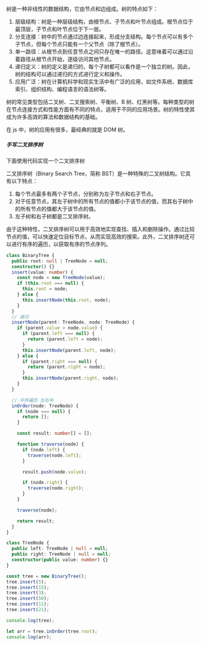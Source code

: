树是一种非线性的数据结构，它由节点和边组成。树的特点如下：

1. 层级结构：树是一种层级结构，由根节点、子节点和叶节点组成。根节点位于最顶层，子节点和叶节点位于下一层。
2. 分支连接：树中的节点通过边连接起来，形成分支结构。每个节点可以有多个子节点，但每个节点只能有一个父节点（除了根节点）。
3. 单一路径：从根节点到任意节点之间只存在唯一的路径。这意味着可以通过沿着路径从根节点开始，逐级访问其他节点。
4. 递归定义：树的定义是递归的，每个子树都可以看作是一个独立的树。因此，树的结构可以通过递归的方式进行定义和操作。
5. 应用广泛：树在计算机科学和现实生活中有广泛的应用，如文件系统、数据库索引、组织结构、编程语言的语法树等。

树的常见类型包括二叉树、二叉搜索树、平衡树、B 树、红黑树等。每种类型的树在节点连接方式和性能方面有不同的特点，适用于不同的应用场景。树的特性使其成为许多高效的算法和数据结构的基础。

在 js 中，树的应用有很多，最经典的就是 DOM 树。

##### 手写二叉排序树

下面使用代码实现一个二叉排序树

二叉排序树（Binary Search Tree，简称 BST）是一种特殊的二叉树结构。它具有以下特点：

1. 每个节点最多有两个子节点，分别称为左子节点和右子节点。
2. 对于任意节点，其左子树中的所有节点的值都小于该节点的值，而其右子树中的所有节点的值都大于该节点的值。
3. 左子树和右子树都是二叉排序树。

由于这种特性，二叉排序树可以用于高效地实现查找、插入和删除操作。通过比较节点的值，可以快速定位目标节点，从而实现高效的搜索。此外，二叉排序树还可以进行有序的遍历，以获取有序的节点序列。

```ts
class BinaryTree {
  public root: null | TreeNode = null;
  constructor() {}
  insert(value: number) {
    const node = new TreeNode(value);
    if (this.root === null) {
      this.root = node;
    } else {
      this.insertNode(this.root, node);
    }
  }
  // 递归
  insertNode(parent: TreeNode, node: TreeNode) {
    if (parent.value > node.value) {
      if (parent.left === null) {
        return (parent.left = node);
      }
      this.insertNode(parent.left, node);
    } else {
      if (parent.right === null) {
        return (parent.right = node);
      }
      this.insertNode(parent.right, node);
    }
  }

  // 中序遍历 左右中
  inOrder(node: TreeNode) {
    if (node === null) {
      return [];
    }

    const result: number[] = [];

    function traverse(node) {
      if (node.left) {
        traverse(node.left);
      }

      result.push(node.value);

      if (node.right) {
        traverse(node.right);
      }
    }

    traverse(node);

    return result;
  }
}

class TreeNode {
  public left: TreeNode | null = null;
  public right: TreeNode | null = null;
  constructor(public value: number) {}
}

const tree = new BinaryTree();
tree.insert(5);
tree.insert(15);
tree.insert(3);
tree.insert(50);
tree.insert(11);
tree.insert(21);

console.log(tree);

let arr = tree.inOrder(tree.root);
console.log(arr);
```
